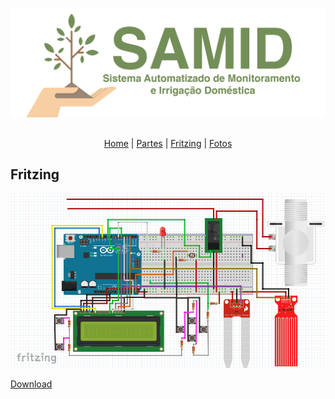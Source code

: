![alt tag](https://raw.githubusercontent.com/danfragoso/SAMID/master/images/logo.png)

##

<p align="center">
  <a href="#">Home</a> |
  <a href="PARTS.md">Partes</a> |
  <a href="FRITZING.md">Fritzing</a> |
  <a href="#">Fotos</a>
</p>


## Fritzing

![alt tag](https://raw.githubusercontent.com/danfragoso/SAMID/master/images/fritzing.png)

[Download](https://raw.githubusercontent.com/danfragoso/SAMID/master/fritzing/samid.fz)
